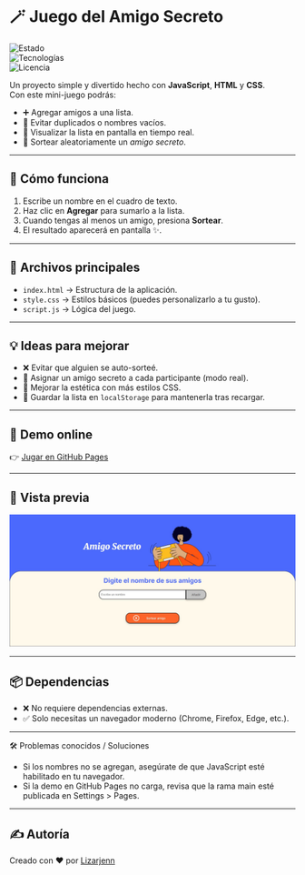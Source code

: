 # 🪄 Juego del Amigo Secreto

![Estado](https://img.shields.io/badge/estado-finalizado-brightgreen)  
![Tecnologías](https://img.shields.io/badge/tecnologías-HTML%20%7C%20CSS%20%7C%20JS-blue)  
![Licencia](https://img.shields.io/badge/licencia-MIT-lightgrey)  

Un proyecto simple y divertido hecho con **JavaScript**, **HTML** y **CSS**.  
Con este mini-juego podrás:

- ➕ Agregar amigos a una lista.  
- 🚫 Evitar duplicados o nombres vacíos.  
- 👀 Visualizar la lista en pantalla en tiempo real.  
- 🎲 Sortear aleatoriamente un *amigo secreto*.  

---

## 📝 Cómo funciona

1. Escribe un nombre en el cuadro de texto.  
2. Haz clic en **Agregar** para sumarlo a la lista.  
3. Cuando tengas al menos un amigo, presiona **Sortear**.  
4. El resultado aparecerá en pantalla ✨.  

---

## 📂 Archivos principales

- `index.html` → Estructura de la aplicación.  
- `style.css` → Estilos básicos (puedes personalizarlo a tu gusto).  
- `script.js` → Lógica del juego.  

---

## 💡 Ideas para mejorar

- ❌ Evitar que alguien se auto-sorteé.  
- 🔄 Asignar un amigo secreto a cada participante (modo real).  
- 🎨 Mejorar la estética con más estilos CSS.  
- 💾 Guardar la lista en `localStorage` para mantenerla tras recargar.  

---

## 🎁 Demo online

👉 [Jugar en GitHub Pages](https://lizarjenn.github.io/Challenge-Amigo-Secreto/)  

---

## 📸 Vista previa

![Captura del juego](./screenshot.png.jpg)

---

## 📦 Dependencias

- ❌ No requiere dependencias externas.
- ✅ Solo necesitas un navegador moderno (Chrome, Firefox, Edge, etc.).

---

🛠️ Problemas conocidos / Soluciones

- Si los nombres no se agregan, asegúrate de que JavaScript esté habilitado en tu navegador.
- Si la demo en GitHub Pages no carga, revisa que la rama main esté publicada en Settings > Pages.

---
## ✍️ Autoría

Creado con ❤️ por [Lizarjenn](https://github.com/Lizarjenn)  
